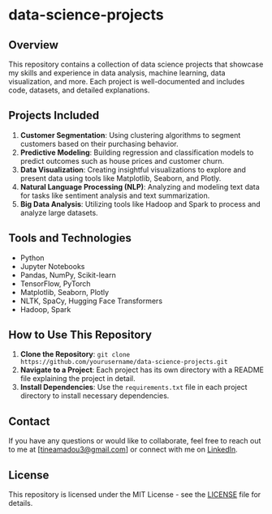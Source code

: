 # data-science-projects

## Overview
This repository contains a collection of data science projects that showcase my skills and experience in data analysis, machine learning, data visualization, and more. Each project is well-documented and includes code, datasets, and detailed explanations.

## Projects Included
1. **Customer Segmentation**: Using clustering algorithms to segment customers based on their purchasing behavior.
2. **Predictive Modeling**: Building regression and classification models to predict outcomes such as house prices and customer churn.
3. **Data Visualization**: Creating insightful visualizations to explore and present data using tools like Matplotlib, Seaborn, and Plotly.
4. **Natural Language Processing (NLP)**: Analyzing and modeling text data for tasks like sentiment analysis and text summarization.
5. **Big Data Analysis**: Utilizing tools like Hadoop and Spark to process and analyze large datasets.

## Tools and Technologies
- Python
- Jupyter Notebooks
- Pandas, NumPy, Scikit-learn
- TensorFlow, PyTorch
- Matplotlib, Seaborn, Plotly
- NLTK, SpaCy, Hugging Face Transformers
- Hadoop, Spark

## How to Use This Repository
1. **Clone the Repository**: `git clone https://github.com/yourusername/data-science-projects.git`
2. **Navigate to a Project**: Each project has its own directory with a README file explaining the project in detail.
3. **Install Dependencies**: Use the `requirements.txt` file in each project directory to install necessary dependencies.

## Contact
If you have any questions or would like to collaborate, feel free to reach out to me at [tineamadou3@gmail.com] or connect with me on [LinkedIn](https://www.linkedin.com/in/amadou-tine/).

## License
This repository is licensed under the MIT License - see the [LICENSE](LICENSE) file for details.
